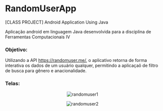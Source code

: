 # RandomUserApp
[CLASS PROJECT] Android Application Using Java

Aplicação android em linguagem Java desenvolvida para a disciplina de Ferramentas Computacionais IV

### Objetivo:
Utilizando a API https://randomuser.me/, o aplicativo retorna de forma interativa os dados de um usuário qualquer, permitindo a aplicaçaõ de filtro de busca para gênero e anacionalidade.

### Telas:
<div align="center">
  
  ![randomuser1](https://user-images.githubusercontent.com/63561594/140615624-c72fd20b-290d-456d-b470-56ddbf3d9dfe.png) 

  ![randomuser2](https://user-images.githubusercontent.com/63561594/140615702-a4a7122b-dff6-4ba3-ba3e-3f9792261e2f.png)
</div>
